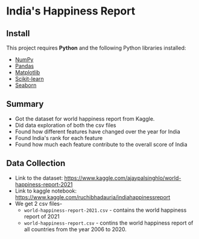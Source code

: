 # India's Happiness Report 

## Install

This project requires **Python** and the following Python libraries installed:

- [NumPy](http://www.numpy.org/)
- [Pandas](http://pandas.pydata.org/)
- [Matplotlib](http://matplotlib.org/)
- [Scikit-learn](http://scikit-learn.org/stable/)
- [Seaborn](https://seaborn.pydata.org/)


## Summary
- Got the dataset for world happiness report from Kaggle.
- Did data exploration of both the csv files
- Found how different features have changed over the year for India
- Found India's rank for each feature 
- Found how much each feature contribute to the overall score of India


## Data Collection
- Link to the dataset: https://www.kaggle.com/ajaypalsinghlo/world-happiness-report-2021
- Link to kaggle notebook: https://www.kaggle.com/ruchibhadauria/indiahappinessreport
- We get 2 csv files-
  - `world-happiness-report-2021.csv` - contains the world happiness report of 2021
  - `world-happiness-report.csv` - contins the world happiness report of all countries from the year 2006 to 2020.
